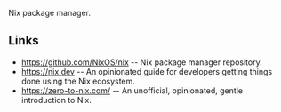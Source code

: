 Nix package manager.

## Links

- https://github.com/NixOS/nix -- Nix package manager repository.
- https://nix.dev -- An opinionated guide for developers getting things done using the Nix ecosystem. 
- https://zero-to-nix.com/ -- An unofficial, opinionated, gentle introduction to Nix.